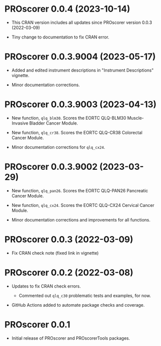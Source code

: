 # PROscorer 0.0.4 (2023-10-14)

* This CRAN version includes all updates since PROscorer version 0.0.3 (2022-03-09)

* Tiny change to documentation to fix CRAN error. 



# PROscorer 0.0.3.9004 (2023-05-17) 

* Added and edited instrument descriptions in "Instrument Descriptions" vignette.

* Minor documentation corrections.



# PROscorer 0.0.3.9003 (2023-04-13)

* New function, `qlq_blm30`.  Scores the EORTC QLQ-BLM30 Muscle-Invasive Bladder Cancer Module.

* New function, `qlq_cr38`.  Scores the EORTC QLQ-CR38 Colorectal Cancer Module.  

* Minor documentation corrections for `qlq_cx24`.


# PROscorer 0.0.3.9002 (2023-03-29)

* New function, `qlq_pan26`.  Scores the EORTC QLQ-PAN26 Pancreatic Cancer Module.

* New function, `qlq_cx24`.  Scores the EORTC QLQ-CX24 Cervical Cancer Module.

* Minor documentation corrections and improvements for all functions.


# PROscorer 0.0.3 (2022-03-09)

* Fix CRAN check note (fixed link in vignette)


# PROscorer 0.0.2 (2022-03-08)

* Updates to fix CRAN check errors. 
  * Commented out `qlq_c30` problematic tests and examples, for now.

* GitHub Actions added to automate package checks and coverage.


# PROscorer 0.0.1

* Initial release of PROscorer and PROscorerTools packages.




